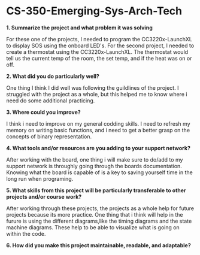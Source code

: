# CS-350-Emerging-Sys-Arch-Tech

**1. Summarize the project and what problem it was solving**
  
  For these one of the projects, I needed to program the CC3220x-LaunchXL to display SOS using the onboard LED's. For the second project, I 
  needed to create a thermostat using the CC3220x-LaunchXL. The thermostat would tell us the current temp of the room, the set temp, and if the heat was on or off.

**2. What did you do particularly well?**
  
  One thing I think I did well was following the guildlines of the project. I struggled with the project as a whole, but this helped me to know where i need do some additional practicing.
  
**3. Where could you improve?**
  
  I think i need to improve on my general codding skills. I need to refresh my memory on writing basic functions, and i need to get a better grasp on the concepts of binary representation.
  
**4. What tools and/or resources are you adding to your support network?**

  After working with the board, one thing i will make sure to do/add to my support network is throughly going through the boards documentation. Knowing what the board is capable of is a key to saving yourself time in the long run when programing.
  
 **5. What skills from this project will be particularly transferable to other projects and/or course work?**
 
  After working through these projects, the projects as a whole help for future projects because its more practice. One thing that i think will help in the furure is using the different diagrams,like the timing diagrams and the state machine diagrams. These help to be able to visualize what is going on within the code.
  
 **6. How did you make this project maintainable, readable, and adaptable?**
 
  


  

  
